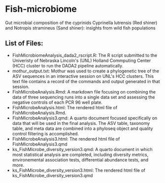 # Fish-microbiome
Gut microbial composition of the cyprinids Cyprinella lutrensis (Red shiner) and Notropis stramineus (Sand shiner): insights from wild fish populations

## List of Files:  
* FishMicrobiomeAnalysis_dada2_rscript.R: The R script submitted to the Univeristy of Nebraska Lincoln's (UNL) Holland Commputing Center (HCC) cluster to run the DADA2 pipeline automatically.
* mothur_output.txt: Mothur was used to create a phylogenetic tree of the ASV sequences in an interactive session on UNL's HCC clusters. This text file contains a record of the commands and output generated in that session.
* FishMicrobeAnalysis.Rmd: A markdown file focusing on combining the data of three sequencing runs into a single data set and assessing the negative controls of each PCR 96 well plate.
* FishMicrobeAnalysis.html: The rendered html file of FishMicrobeAnalysis.Rmd.
* FishMicrobeAnalysis3.qmd: A quarto document focused specifically on data that will be used in the final analysis. The ASV table, taxonomy table, and meta data are combined into a phyloseq object and quality control filtering is accomplished.
* FishMicrobeAnalysis3.html: The rendered html file of FishMicrobeAnalysis3.qmd
* ks_FishMicrobe_diversity_version3.qmd: A quarto document in which most statistical analysis are completed, including diversity metrics, environemental association tests, differential abundance tests, and more.
* ks_FishMicrobe_diversity_version3.html: The rendered html file of ks_FishMicrobe_diversity_version3.qmd
